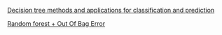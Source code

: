 
[Decision tree methods and applications for classification and prediction](https://www.researchgate.net/publication/279457799_Decision_tree_methods_applications_for_classification_and_prediction) 

[Random forest + Out Of Bag Error](https://medium.com/@jainvidip/understanding-random-forest-0ca15aaa443c) 